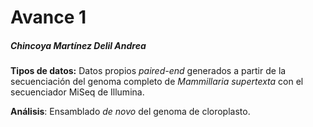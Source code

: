 # Avance 1

##### Chincoya Martínez Delil Andrea




**Tipos de datos:** Datos propios *paired-end* generados a partir de la secuenciación del genoma completo de *Mammillaria supertexta* con el secuenciador MiSeq de Illumina. 

**Análisis**: Ensamblado *de novo* del genoma de cloroplasto.